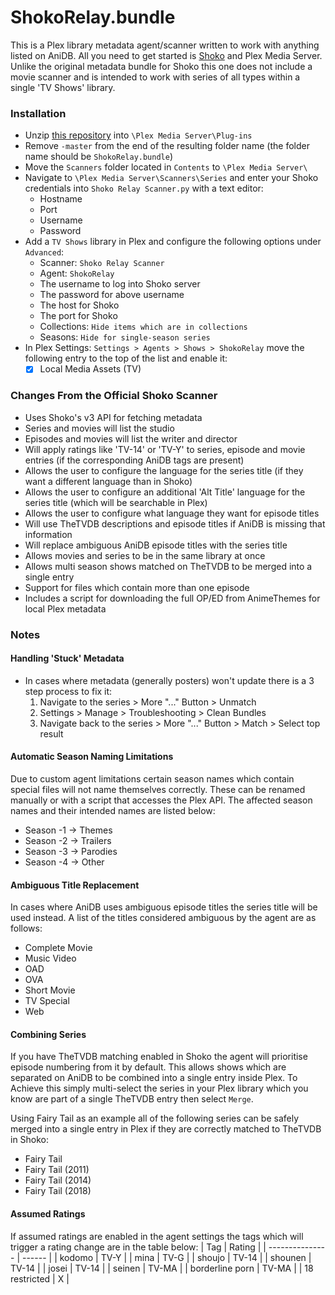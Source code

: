 ShokoRelay.bundle
====================
This is a Plex library metadata agent/scanner written to work with anything listed on AniDB. All you need to get started is [Shoko](https://shokoanime.com/) and Plex Media Server. Unlike the original metadata bundle for Shoko this one does not include a movie scanner and is intended to work with series of all types within a single 'TV Shows' library.

### Installation
- Unzip [this repository](https://github.com/natyusha/ShokoRelay.bundle/archive/refs/heads/master.zip) into `\Plex Media Server\Plug-ins`
- Remove `-master` from the end of the resulting folder name (the folder name should be `ShokoRelay.bundle`)
- Move the `Scanners` folder located in `Contents` to `\Plex Media Server\`
- Navigate to `\Plex Media Server\Scanners\Series` and enter your Shoko credentials into `Shoko Relay Scanner.py` with a text editor:
	- Hostname
	- Port
	- Username
	- Password
- Add a `TV Shows` library in Plex and configure the following options under `Advanced`:
	- Scanner: `Shoko Relay Scanner`
	- Agent: `ShokoRelay`
	- The username to log into Shoko server
	- The password for above username
	- The host for Shoko
	- The port for Shoko
	- Collections: `Hide items which are in collections`
	- Seasons: `Hide for single-season series`
- In Plex Settings: `Settings > Agents > Shows > ShokoRelay` move the following entry to the top of the list and enable it:
	- [x] Local Media Assets (TV)

### Changes From the Official Shoko Scanner
- Uses Shoko's v3 API for fetching metadata
- Series and movies will list the studio
- Episodes and movies will list the writer and director
- Will apply ratings like 'TV-14' or 'TV-Y' to series, episode and movie entries (if the corresponding AniDB tags are present)
- Allows the user to configure the language for the series title (if they want a different language than in Shoko)
- Allows the user to configure an additional 'Alt Title' language for the series title (which will be searchable in Plex)
- Allows the user to configure what language they want for episode titles
- Will use TheTVDB descriptions and episode titles if AniDB is missing that information
- Will replace ambiguous AniDB episode titles with the series title
- Allows movies and series to be in the same library at once
- Allows multi season shows matched on TheTVDB to be merged into a single entry
- Support for files which contain more than one episode
- Includes a script for downloading the full OP/ED from AnimeThemes for local Plex metadata

### Notes
#### Handling 'Stuck' Metadata
- In cases where metadata (generally posters) won't update there is a 3 step process to fix it:
	1. Navigate to the series > More "..." Button > Unmatch
	2. Settings > Manage > Troubleshooting > Clean Bundles
	3. Navigate back to the series > More "..." Button > Match > Select top result

#### Automatic Season Naming Limitations
Due to custom agent limitations certain season names which contain special files will not name themselves correctly. These can be renamed manually or with a script that accesses the Plex API. The affected season names and their intended names are listed below:
- Season -1 → Themes
- Season -2 → Trailers
- Season -3 → Parodies
- Season -4 → Other

#### Ambiguous Title Replacement
In cases where AniDB uses ambiguous episode titles the series title will be used instead. A list of the titles considered ambiguous by the agent are as follows: 
- Complete Movie
- Music Video
- OAD
- OVA
- Short Movie
- TV Special
- Web

#### Combining Series
If you have TheTVDB matching enabled in Shoko the agent will prioritise episode numbering from it by default. This allows shows which are separated on AniDB to be combined into a single entry inside Plex. To Achieve this simply multi-select the series in your Plex library which you know are part of a single TheTVDB entry then select `Merge`.

Using Fairy Tail as an example all of the following series can be safely merged into a single entry in Plex if they are correctly matched to TheTVDB in Shoko:
- Fairy Tail
- Fairy Tail (2011)
- Fairy Tail (2014)
- Fairy Tail (2018)

#### Assumed Ratings
If assumed ratings are enabled in the agent settings the tags which will trigger a rating change are in the table below:
| Tag             | Rating |
| --------------- | ------ |
| kodomo          | TV-Y   |
| mina            | TV-G   |
| shoujo          | TV-14  |
| shounen         | TV-14  |
| josei           | TV-14  |
| seinen          | TV-MA  |
| borderline porn | TV-MA  |
| 18 restricted   | X 	   |
